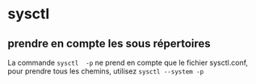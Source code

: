 # sysctl


## prendre en compte les sous répertoires

La commande 
`sysctl  -p`
ne prend en compte que le fichier sysctl.conf, pour prendre tous les chemins, utilisez
`sysctl --system -p`

